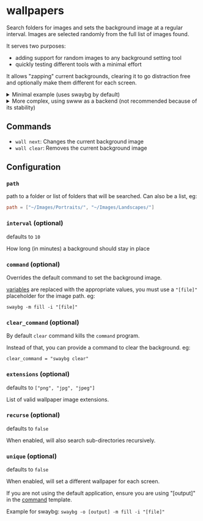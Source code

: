 # wallpapers

Search folders for images and sets the background image at a regular interval.
Images are selected randomly from the full list of images found.

It serves two purposes:

- adding support for random images to any background setting tool
- quickly testing different tools with a minimal effort

It allows "zapping" current backgrounds, clearing it to go distraction free and optionally make them different for each screen.

<details>
    <summary>Minimal example (uses swaybg by default)</summary>

```toml
[wallpapers]
path = "~/Images/wallpapers/" # path to the folder with background images
unique = true # set a different wallpaper for each screen
```

</details>

<details>
<summary>More complex, using swww as a backend (not recommended because of its stability)</summary>

```toml
[wallpapers]
path = "~/Images/wallpapers/"
interval = 60 # change every hour
extensions = ["jpg", "jpeg"]
recurse = true
## Using swww
command = 'swww img --transition-type any "[file]"'
clear_command = "swww clear"
```

Note that for applications like `swww`, you'll need to start a daemon separately (eg: from `hyprland.conf`).
</details>


## Commands

- `wall next`: Changes the current background image
- `wall clear`: Removes the current background image

## Configuration


### `path`

path to a folder or list of folders that will be searched. Can also be a list, eg:

```toml
path = ["~/Images/Portraits/", "~/Images/Landscapes/"]
```

### `interval` (optional)

defaults to `10`

How long (in minutes) a background should stay in place


### `command` (optional)

Overrides the default command to set the background image.

[variables](Variables) are replaced with the appropriate values, you must use a `"[file]"` placeholder for the image path. eg:

```
swaybg -m fill -i "[file]"
```

### `clear_command` (optional)

By default `clear` command kills the `command` program.

Instead of that, you can provide a command to clear the background. eg:

```
clear_command = "swaybg clear"
``````

### `extensions` (optional)

defaults to `["png", "jpg", "jpeg"]`

List of valid wallpaper image extensions.

### `recurse` (optional)

defaults to `false`

When enabled, will also search sub-directories recursively.

### `unique` (optional)

defaults to `false`

When enabled, will set a different wallpaper for each screen.

If you are not using the default application, ensure you are using "[output]" in the [command](#command) template.

Example for swaybg: `swaybg -o [output] -m fill -i "[file]"`
